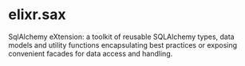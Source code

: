elixr.sax
=========
SqlAlchemy eXtension: a toolkit of reusable SQLAlchemy types, data models and 
utility functions encapsulating best practices or exposing convenient facades
for data access and handling.
